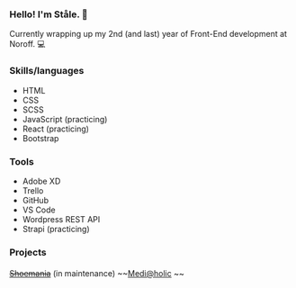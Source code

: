 ### Hello! I'm Ståle. 👋

Currently wrapping up my 2nd (and last) year of Front-End development at Noroff. :computer:

### Skills/languages
- HTML
- CSS
- SCSS
- JavaScript (practicing)
- React (practicing)
- Bootstrap 

### Tools
- Adobe XD
- Trello
- GitHub
- VS Code
- Wordpress REST API
- Strapi (practicing)

### Projects
#### 
~~[Shoemania](https://smselnes-shoemania.netlify.app/)~~ (in maintenance)
~~[Medi@holic](https://smselnes-mediaholic.netlify.app/) ~~


<!--
**smselnes/smselnes** is a ✨ _special_ ✨ repository because its `README.md` (this file) appears on your GitHub profile.

Here are some ideas to get you started:

- 🔭 I’m currently working on ...
- 🌱 I’m currently learning ...
- 👯 I’m looking to collaborate on ...
- 🤔 I’m looking for help with ...
- 💬 Ask me about ...
- 📫 How to reach me: ...
- 😄 Pronouns: ...
- ⚡ Fun fact: ...
-->
